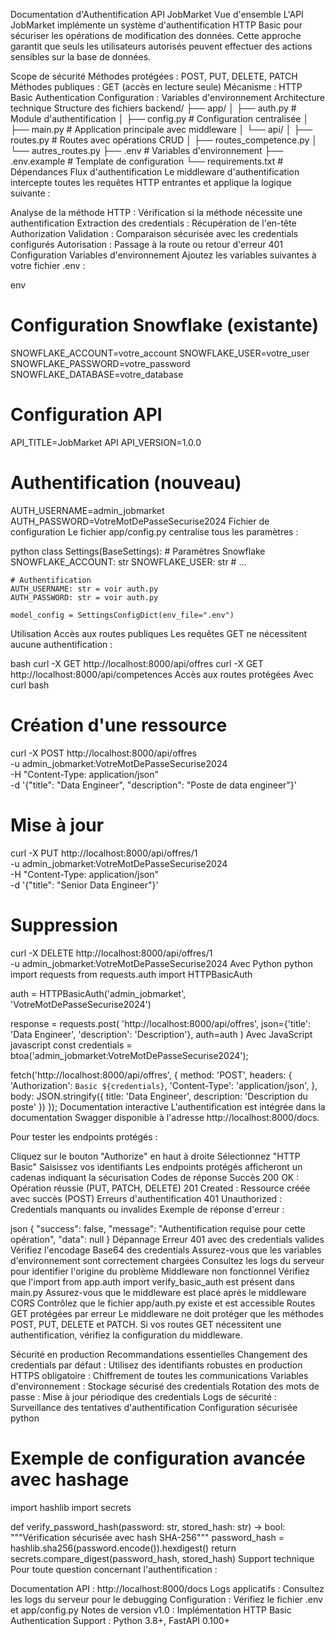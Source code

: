 Documentation d'Authentification API JobMarket
Vue d'ensemble
L'API JobMarket implémente un système d'authentification HTTP Basic pour sécuriser les opérations de modification des données. Cette approche garantit que seuls les utilisateurs autorisés peuvent effectuer des actions sensibles sur la base de données.

Scope de sécurité
Méthodes protégées : POST, PUT, DELETE, PATCH
Méthodes publiques : GET (accès en lecture seule)
Mécanisme : HTTP Basic Authentication
Configuration : Variables d'environnement
Architecture technique
Structure des fichiers
backend/
├── app/
│   ├── auth.py              # Module d'authentification
│   ├── config.py            # Configuration centralisée
│   ├── main.py              # Application principale avec middleware
│   └── api/
│       ├── routes.py        # Routes avec opérations CRUD
│       ├── routes_competence.py
│       └── autres_routes.py
├── .env                     # Variables d'environnement
├── .env.example             # Template de configuration
└── requirements.txt         # Dépendances
Flux d'authentification
Le middleware d'authentification intercepte toutes les requêtes HTTP entrantes et applique la logique suivante :

Analyse de la méthode HTTP : Vérification si la méthode nécessite une authentification
Extraction des credentials : Récupération de l'en-tête Authorization
Validation : Comparaison sécurisée avec les credentials configurés
Autorisation : Passage à la route ou retour d'erreur 401
Configuration
Variables d'environnement
Ajoutez les variables suivantes à votre fichier .env :

env
# Configuration Snowflake (existante)
SNOWFLAKE_ACCOUNT=votre_account
SNOWFLAKE_USER=votre_user
SNOWFLAKE_PASSWORD=votre_password
SNOWFLAKE_DATABASE=votre_database

# Configuration API
API_TITLE=JobMarket API
API_VERSION=1.0.0

# Authentification (nouveau)
AUTH_USERNAME=admin_jobmarket
AUTH_PASSWORD=VotreMotDePasseSecurise2024
Fichier de configuration
Le fichier app/config.py centralise tous les paramètres :

python
class Settings(BaseSettings):
    # Paramètres Snowflake
    SNOWFLAKE_ACCOUNT: str
    SNOWFLAKE_USER: str
    # ...
    
    # Authentification
    AUTH_USERNAME: str = voir auth.py
    AUTH_PASSWORD: str = voir auth.py
    
    model_config = SettingsConfigDict(env_file=".env")
Utilisation
Accès aux routes publiques
Les requêtes GET ne nécessitent aucune authentification :

bash
curl -X GET http://localhost:8000/api/offres
curl -X GET http://localhost:8000/api/competences
Accès aux routes protégées
Avec curl
bash
# Création d'une ressource
curl -X POST http://localhost:8000/api/offres \
  -u admin_jobmarket:VotreMotDePasseSecurise2024 \
  -H "Content-Type: application/json" \
  -d '{"title": "Data Engineer", "description": "Poste de data engineer"}'

# Mise à jour
curl -X PUT http://localhost:8000/api/offres/1 \
  -u admin_jobmarket:VotreMotDePasseSecurise2024 \
  -H "Content-Type: application/json" \
  -d '{"title": "Senior Data Engineer"}'

# Suppression
curl -X DELETE http://localhost:8000/api/offres/1 \
  -u admin_jobmarket:VotreMotDePasseSecurise2024
Avec Python
python
import requests
from requests.auth import HTTPBasicAuth

auth = HTTPBasicAuth('admin_jobmarket', 'VotreMotDePasseSecurise2024')

response = requests.post(
    'http://localhost:8000/api/offres',
    json={'title': 'Data Engineer', 'description': 'Description'},
    auth=auth
)
Avec JavaScript
javascript
const credentials = btoa('admin_jobmarket:VotreMotDePasseSecurise2024');

fetch('http://localhost:8000/api/offres', {
    method: 'POST',
    headers: {
        'Authorization': `Basic ${credentials}`,
        'Content-Type': 'application/json',
    },
    body: JSON.stringify({
        title: 'Data Engineer',
        description: 'Description du poste'
    })
});
Documentation interactive
L'authentification est intégrée dans la documentation Swagger disponible à l'adresse http://localhost:8000/docs.

Pour tester les endpoints protégés :

Cliquez sur le bouton "Authorize" en haut à droite
Sélectionnez "HTTP Basic"
Saisissez vos identifiants
Les endpoints protégés afficheront un cadenas indiquant la sécurisation
Codes de réponse
Succès
200 OK : Opération réussie (PUT, PATCH, DELETE)
201 Created : Ressource créée avec succès (POST)
Erreurs d'authentification
401 Unauthorized : Credentials manquants ou invalides
Exemple de réponse d'erreur :

json
{
    "success": false,
    "message": "Authentification requise pour cette opération",
    "data": null
}
Dépannage
Erreur 401 avec des credentials valides
Vérifiez l'encodage Base64 des credentials
Assurez-vous que les variables d'environnement sont correctement chargées
Consultez les logs du serveur pour identifier l'origine du problème
Middleware non fonctionnel
Vérifiez que l'import from app.auth import verify_basic_auth est présent dans main.py
Assurez-vous que le middleware est placé après le middleware CORS
Contrôlez que le fichier app/auth.py existe et est accessible
Routes GET protégées par erreur
Le middleware ne doit protéger que les méthodes POST, PUT, DELETE et PATCH. Si vos routes GET nécessitent une authentification, vérifiez la configuration du middleware.

Sécurité en production
Recommandations essentielles
Changement des credentials par défaut : Utilisez des identifiants robustes en production
HTTPS obligatoire : Chiffrement de toutes les communications
Variables d'environnement : Stockage sécurisé des credentials
Rotation des mots de passe : Mise à jour périodique des credentials
Logs de sécurité : Surveillance des tentatives d'authentification
Configuration sécurisée
python
# Exemple de configuration avancée avec hashage
import hashlib
import secrets

def verify_password_hash(password: str, stored_hash: str) -> bool:
    """Vérification sécurisée avec hash SHA-256"""
    password_hash = hashlib.sha256(password.encode()).hexdigest()
    return secrets.compare_digest(password_hash, stored_hash)
Support technique
Pour toute question concernant l'authentification :

Documentation API : http://localhost:8000/docs
Logs applicatifs : Consultez les logs du serveur pour le debugging
Configuration : Vérifiez le fichier .env et app/config.py
Notes de version
v1.0 : Implémentation HTTP Basic Authentication
Support : Python 3.8+, FastAPI 0.100+
